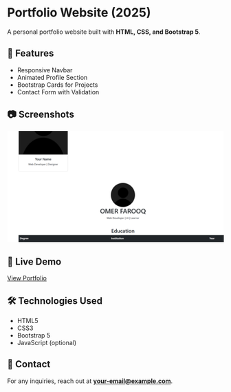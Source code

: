 # Portfolio Website (2025)

A personal portfolio website built with **HTML, CSS, and Bootstrap 5**.

## 🚀 Features
- Responsive Navbar
- Animated Profile Section
- Bootstrap Cards for Projects
- Contact Form with Validation

## 📷 Screenshots
![Portfolio Screenshot](assests/screenshot.png)

## 🔗 Live Demo
[View Portfolio](https://omer-687.github.io/portfolio-2025/)

## 🛠 Technologies Used
- HTML5
- CSS3
- Bootstrap 5
- JavaScript (optional)

## 📩 Contact
For any inquiries, reach out at **your-email@example.com**.
